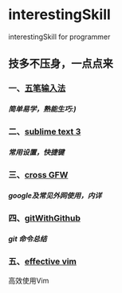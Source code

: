 # interestingSkill
interestingSkill for programmer

## 技多不压身，一点点来

### 一、[五笔输入法](https://github.com/kakuchange/interestingSkill/blob/master/wuBi.md)
##### 简单易学，熟能生巧:)

### 二、[sublime text 3](https://github.com/kakuchange/interestingSkill/blob/master/sublime%20text%203.md)
##### 常用设置，快捷键
### 三、[cross GFW](https://github.com/kakuchange/interestingSkill/blob/master/cross%20GFW.md)
##### google及常见外网使用，内详

### 四、[gitWithGithub](https://github.com/kakuchange/interestingSkill/blob/master/gitWithGithub.md)
##### git 命令总结

### 五、[effective vim](https://github.com/kakuchange/interestingSkill/blob/master/effectiveVim.md)
高效使用Vim

